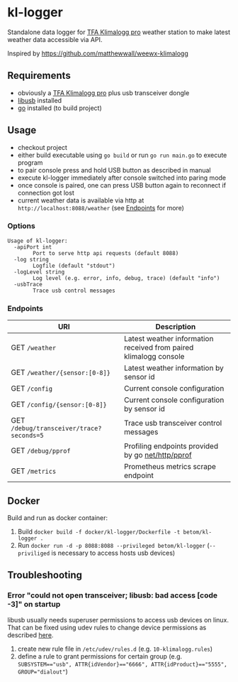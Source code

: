 # kl-logger

Standalone data logger for [TFA Klimalogg pro](https://www.tfa-dostmann.de/produkt/profi-thermo-hygrometer-mit-datenlogger-funktion-klimalogg-pro-30-3039/) weather station to make latest weather data accessible via API.

Inspired by https://github.com/matthewwall/weewx-klimalogg

## Requirements

- obviously a [TFA Klimalogg pro](https://www.tfa-dostmann.de/produkt/profi-thermo-hygrometer-mit-datenlogger-funktion-klimalogg-pro-30-3039/) plus usb transceiver dongle
- [libusb](https://libusb.info/) installed
- [go](https://golang.org/dl/) installed (to build project)

## Usage

- checkout project
- either build executable using `go build` or run `go run main.go` to execute program
- to pair console press and hold USB button as described in manual
- execute kl-logger immediately after console switched into paring mode
- once console is paired, one can press USB button again to reconnect if connection got lost
- current weather data is available via http at `http://localhost:8088/weather` (see [Endpoints](#Endpoints) for more)

### Options

```
Usage of kl-logger:
  -apiPort int
        Port to serve http api requests (default 8088)
  -log string
        Logfile (default "stdout")
  -logLevel string
        Log level (e.g. error, info, debug, trace) (default "info")
  -usbTrace
        Trace usb control messages
```

### Endpoints

| URI                                      | Description                                                                            |
| ---------------------------------------- | -------------------------------------------------------------------------------------- |
| GET `/weather`                           | Latest weather information received from paired klimalogg console                      |
| GET `/weather/{sensor:[0-8]}`            | Latest weather information by sensor id                                                |
| GET `/config`                            | Current console configuration                                                          |
| GET `/config/{sensor:[0-8]}`             | Current console configuration by sensor id                                             |
| GET `/debug/transceiver/trace?seconds=5` | Trace usb transceiver control messages                                                 |
| GET `/debug/pprof`                       | Profiling endpoints provided by go [net/http/pprof](https://pkg.go.dev/net/http/pprof) |
| GET `/metrics`                           | Prometheus metrics scrape endpoint                                                     |

## Docker

Build and run as docker container:

1. Build `docker build -f docker/kl-logger/Dockerfile -t betom/kl-logger .`
2. Run `docker run -d -p 8088:8088 --privileged betom/kl-logger` (`--priviliged` is necessary to access hosts usb devices)

## Troubleshooting

### Error "could not open transceiver; libusb: bad access [code -3]" on startup

libusb usually needs superuser permissions to access usb devices on linux.
That can be fixed using udev rules to change device permissions as described [here](https://github.com/libusb/libusb/wiki/FAQ#Can_I_run_libusb_applications_on_Linux_without_root_privilege).

1. create new rule file in `/etc/udev/rules.d` (e.g. `10-klimalogg.rules`)
2. define a rule to grant permissions for certain group (e.g. `SUBSYSTEM=="usb", ATTR{idVendor}=="6666", ATTR{idProduct}=="5555", GROUP="dialout"`)
